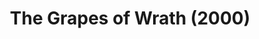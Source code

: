 ---
layout: productions
title: The Grapes of Wrath (2000)
image:
category:
details:
  Theatre: Players by the Sea
cast:
crew:
  Director: Michael Lipp
external_links:
---
